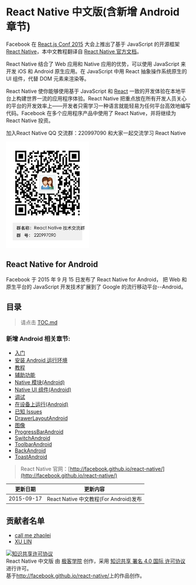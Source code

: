 # React Native 中文版(含新增 Android 章节)

Facebook 在 [React.js Conf 2015](http://conf.reactjs.com/) 大会上推出了基于 JavaScript 的开源框架 [React Native](http://facebook.github.io/react-native/)，本中文教程翻译自 [React Native 官方文档](http://facebook.github.io/react-native/docs/getting-started.html)。

React Native 结合了 Web 应用和 Native 应用的优势，可以使用 JavaScript 来开发 iOS 和 Android 原生应用。在 JavaScript 中用 React 抽象操作系统原生的 UI 组件，代替 DOM 元素来渲染等。

React Native 使你能够使用基于 JavaScript 和 [React](http://wiki.jikexueyuan.com/project/react/) 一致的开发体验在本地平台上构建世界一流的应用程序体验。React Native 把重点放在所有开发人员关心的平台的开发效率上——开发者只需学习一种语言就能轻易为任何平台高效地编写代码。Facebook 在多个应用程序产品中使用了 React Native，并将继续为 React Native 投资。    

加入React Native QQ 交流群：220997090 和大家一起交流学习 React Native      

![ReactNativeQQ](images/ReactNative技术交流群群二维码.png)

## **React Native for Android**

Facebook 于 2015 年 9 月 15 日发布了 React Native for Android， 把 Web 和原生平台的 JavaScript 开发技术扩展到了 Google 的流行移动平台--Android。

## 目录

>请点击 [TOC.md](TOC.md)

### 新增 Android 相关章节:

- [入门](GettingStarted.md)
- [安装 Android 运行环境](DevelopmentSetupAndroid.md)
- [教程](tutorial.md) 
- [辅助功能](Accessibility.md)
- [Native 模块(Android)](NativeModulesAndroid.md)
- [Native UI 组件(Android)](NativeComponentsAndroid.md)
- [调试](debugging.md)
- [在设备上运行(Android)](RunningOnDeviceAndroid.md)
- [已知 Issues](KnownIssues.md)
- [DrawerLayoutAndroid](DrawerLayoutAndroid.md)
- [图像](image.md)
- [ProgressBarAndroid](ProgressBarAndroid.md)
- [SwitchAndroid](SwitchAndroid.md)
- [ToolbarAndroid](ToolbarAndroid.md)
- [BackAndroid](backAndroid.md)
- [ToastAndroid](ToastAndroid.md)

> React Native 官网：[http://facebook.github.io/react-native/](http://facebook.github.io/react-native/)

|更新日期    |更新内容
|----------|--------------------
|2015-09-17|React Native 中文教程(For Android)发布

## 贡献者名单

- [call me zhaolei](https://github.com/wdxgtsh)
- [XU LIN](https://github.com/RadishLin)

<a rel="license" href="http://creativecommons.org/licenses/by/4.0/"><img alt="知识共享许可协议" style="border-width:0" src="https://i.creativecommons.org/l/by/4.0/88x31.png" /></a><br /><span xmlns:dct="http://purl.org/dc/terms/" property="dct:title">React Native 中文版</span> 由 <a xmlns:cc="http://creativecommons.org/ns#" href="http://wiki.jikexueyuan.com/project/react-native/" property="cc:attributionName" rel="cc:attributionURL">极客学院</a> 创作，采用 <a rel="license" href="http://creativecommons.org/licenses/by/4.0/">知识共享 署名 4.0 国际 许可协议</a>进行许可。<br />基于<a xmlns:dct="http://purl.org/dc/terms/" href="http://facebook.github.io/react-native/" rel="dct:source">http://facebook.github.io/react-native/</a>上的作品创作。